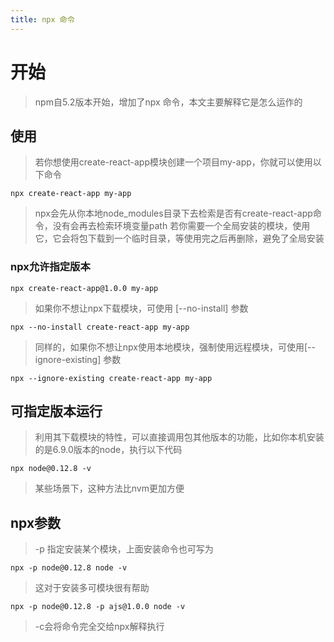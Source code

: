```yaml
---
title: npx 命令
---
```


# 开始

> npm自5.2版本开始，增加了npx 命令，本文主要解释它是怎么运作的

<!--more-->

## 使用

> 若你想使用create-react-app模块创建一个项目my-app，你就可以使用以下命令

```js、jscript、javascript
npx create-react-app my-app
```

> npx会先从你本地node_modules目录下去检索是否有create-react-app命令，没有会再去检索环境变量path
> 若你需要一个全局安装的模块，使用它，它会将包下载到一个临时目录，等使用完之后再删除，避免了全局安装

### npx允许指定版本

```js、jscript、javascript
npx create-react-app@1.0.0 my-app
```

> 如果你不想让npx下载模块，可使用 [--no-install] 参数

```js、jscript、javascript
npx --no-install create-react-app my-app
```

> 同样的，如果你不想让npx使用本地模块，强制使用远程模块，可使用[--ignore-existing] 参数

```js、jscript、javascript
npx --ignore-existing create-react-app my-app
```

## 可指定版本运行

> 利用其下载模块的特性，可以直接调用包其他版本的功能，比如你本机安装的是6.9.0版本的node，执行以下代码

```js、jscript、javascript
npx node@0.12.8 -v
```

> 某些场景下，这种方法比nvm更加方便

## npx参数

> -p 指定安装某个模块，上面安装命令也可写为

```js、jscript、javascript
npx -p node@0.12.8 node -v
```

> 这对于安装多可模块很有帮助

```js、jscript、javascript
npx -p node@0.12.8 -p ajs@1.0.0 node -v
```

> -c会将命令完全交给npx解释执行